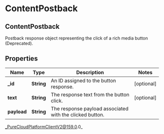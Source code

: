# ContentPostback

## ContentPostback
Postback response object representing the click of a rich media button (Deprecated).

## Properties

|Name | Type | Description | Notes|
|------------ | ------------- | ------------- | -------------|
| **_id** | **String** | An ID assigned to the button response. | [optional] |
| **text** | **String** | The response text from the button click. | [optional] |
| **payload** | **String** | The response payload associated with the clicked button. | |



_PureCloudPlatformClientV2@159.0.0_
